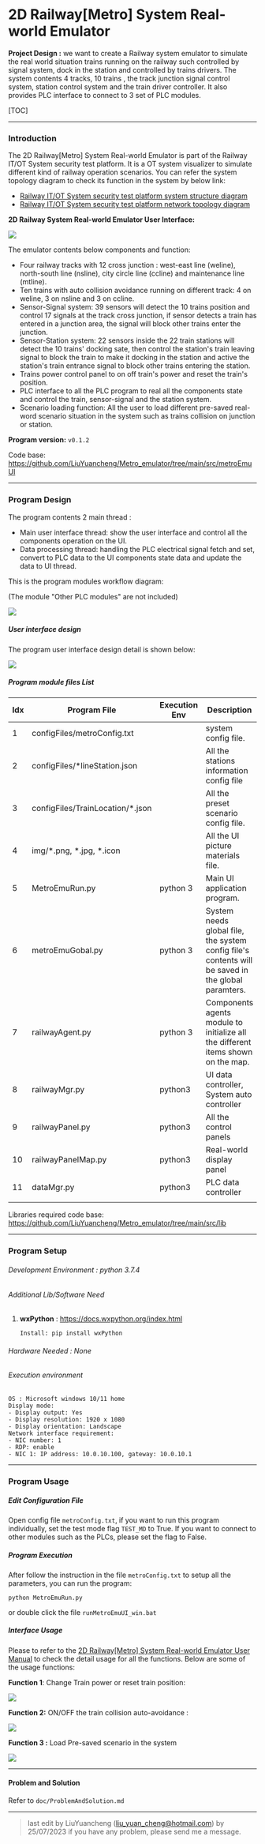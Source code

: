 # 2D Railway[Metro] System Real-world Emulator

**Project Design :** we want to create a Railway system emulator to simulate the real world situation trains running on the railway such controlled by signal system, dock in the station and controlled by trains drivers. The system contents 4 tracks, 10 trains , the track junction signal control system, station control system and the train driver controller. It also provides PLC interface to connect to 3 set of PLC modules.

[TOC]

------

### Introduction 

The 2D Railway[Metro] System Real-world Emulator is part of the Railway IT/OT System security test platform. It is a OT system visualizer to simulate different kind of railway operation scenarios.  You can refer the system topology diagram to check its function in the system by below link:

-  [Railway IT/OT System security test platform system structure diagram](img/networkCommDesign.png)
- [Railway IT/OT System security test platform network topology diagram](img/networkDesign.png)

**2D Railway System Real-world Emulator User Interface:**

![](video/connectionHub5.gif)

The emulator contents below components and function:

- Four railway tracks with 12 cross junction : west-east line (weline), north-south line (nsline), city circle line (ccline) and maintenance line (mtline).
- Ten trains with auto collision avoidance running on different track:  4 on weline, 3 on nsline and 3 on ccline.
- Sensor-Signal system: 39 sensors will detect the 10 trains position and control 17 signals at the track cross junction, if sensor detects a train has entered in a junction area, the signal will block other trains enter the junction. 
- Sensor-Station system: 22 sensors inside the 22 train stations will detect the 10 trains' docking sate, then control the station's train leaving signal to block the train to make it docking in the station and active the station's train entrance signal to block other trains entering the station. 
- Trains power control panel to on off train's power and reset the train's position. 
- PLC interface to all the PLC program to real all the components state and control the train, sensor-signal and the station system.
- Scenario loading function: All the user to load different pre-saved real-word scenario situation in the system such as trains collision on junction or station. 

**Program version:** `v0.1.2`

Code base: https://github.com/LiuYuancheng/Metro_emulator/tree/main/src/metroEmuUI



------

### Program Design

The program contents 2 main thread : 

- Main user interface thread: show the user interface and control all the components operation on the UI. 
- Data processing thread: handling the PLC electrical signal fetch and set, convert to PLC data to the UI components state data and update the data to UI thread.

This is the program modules workflow diagram: 

(The module "Other PLC modules" are not included)

![](img/metroEmulator/workflow.png)



##### User interface design

The program user interface design detail is shown below:

![](img/metroEmulator/uidetails.png)



##### Program module files List

| Idx  | Program File                     | Execution Env | Description                                                  |
| ---- | -------------------------------- | ------------- | ------------------------------------------------------------ |
| 1    | configFiles/metroConfig.txt      |               | system config file.                                          |
| 2    | configFiles/*lineStation.json    |               | All the stations information config file                     |
| 3    | configFiles/TrainLocation/*.json |               | All the preset scenario config file.                         |
| 4    | img/*.png, *.jpg, *.icon         |               | All the UI picture materials file.                           |
| 5    | MetroEmuRun.py                   | python 3      | Main UI application program.                                 |
| 6    | metroEmuGobal.py                 | python 3      | System needs global file, the system config file's contents will be saved in the global paramters. |
| 7    | railwayAgent.py                  | python 3      | Components agents module to initialize all the different items shown on the map. |
| 8    | railwayMgr.py                    | python3       | UI data controller, System auto controller                   |
| 9    | railwayPanel.py                  | python3       | All the control panels                                       |
| 10   | railwayPanelMap.py               | python3       | Real-world display panel                                     |
| 11   | dataMgr.py                       | python3       | PLC data controller                                          |
|      |                                  |               |                                                              |

Libraries  required code base: https://github.com/LiuYuancheng/Metro_emulator/tree/main/src/lib 



------

### Program Setup

###### Development Environment : python 3.7.4

###### Additional Lib/Software Need

1. **wxPython** : https://docs.wxpython.org/index.html

   ```
   Install: pip install wxPython
   ```


###### Hardware Needed : None

###### Execution environment 

```
OS : Microsoft windows 10/11 home
Display mode:
- Display output: Yes
- Display resolution: 1920 x 1080
- Display orientation: Landscape
Network interface requirement:
- NIC number: 1
- RDP: enable
- NIC 1: IP address: 10.0.10.100, gateway: 10.0.10.1
```



------

### Program Usage



##### Edit Configuration File 

Open config file `metroConfig.txt`,  if you want to run this program individually, set the test mode flag `TEST_MD` to True. If you want to connect to other modules such as the PLCs, please set the flag to False.



##### Program Execution 

After follow the instruction in the file `metroConfig.txt` to setup all the parameters, you can run the program: 

```
python MetroEmuRun.py
```

or double click the file `runMetroEmuUI_win.bat`



##### Interface Usage

Please to refer to the [2D Railway[Metro] System Real-world Emulator User Manual]() to check the detail usage for all the functions. Below are some of the usage functions: 

**Function 1**: Change Train power or reset train position: 

 ![](img/metroEmulator/trainPwrCtrl.png)

**Function 2:**  ON/OFF the train collision auto-avoidance : 

![](img/metroEmulator/collisionAvoid.png)

**Function 3 :** Load Pre-saved scenario in the system

![](img/metroEmulator/loadScenario.png)



------

#### Problem and Solution

Refer to `doc/ProblemAndSolution.md`



------

> last edit by LiuYuancheng (liu_yuan_cheng@hotmail.com) by 25/07/2023 if you have any problem, please send me a message. 